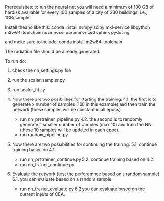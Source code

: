 
Prerequisites:
to run the neural net you will need a minimum of 100 GB of hardisk available
for every 100 samples of a city of 230 buildings. i.e., 1GB/sample.

Install theano like this:
conda install numpy scipy mkl-service libpython m2w64-toolchain nose nose-parameterized sphinx pydot-ng

 and meke sure to include: conda install m2w64-toolchain

The radiation file should be already generated.

To run do:
1. check the nn_settings.py file
2. run the scalar_sampler.py
3. run scaler_fit.py

4. Now there are two posibilities for starting the training:
4.1. the first is to generate x number of samples (100 in this example)
and then train the network (these samples will be constant in all epocs).
    - run nn_pretrainer_pipeline.py
4.2. the second is to randomly generate a smaller number of samples (max 10)
and train the NN (these 10 samples will be updated in each epoc).
    - run random_pipeline.py
5. Now there are two possibilities for continuing the training:
5.1. continue training based on 4.1.
    - run nn_pretrainer_continue.py
5.2. continue training based on 4.2.
    - run nn_trainer_continue.py
6. Evaluate the network (test the perforamnce based on a random sample)
6.1. you can evaluate based on a random sample
    - run nn_trainer_evaluate.py
6.2 you can evaluate based on the current inputs of CEA.

